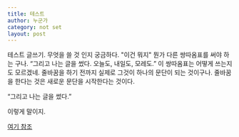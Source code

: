 ```yaml
---
title: 테스트
author: 누군가
category: not set
layout: post
---
```


테스트 글쓰기. 무엇을 쓸 것 인지 궁금하다. "이건 뭐지" 뭔가 다른 쌍따옴표를 써야 하는 구나. “그리고 나는 글을 썼다. 오늘도, 내일도, 모레도.” 이 쌍따옴표는 어떻게 쓰는지도 모르겠네. 줄바꿈을 하기 전까지 실제로 그것이 하나의 문단이 되는 것이구나. 줄바꿈을 한다는 것은 새로운 문단을 시작한다는 것이다.

“그리고 나는 글을 썼다.”

이렇게 말이지.

[여기 참조](https://sherlock-holm.es/stories/html/spec.html)